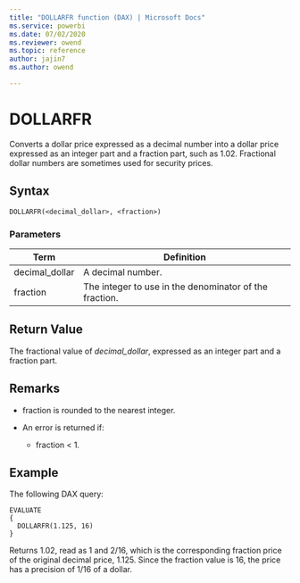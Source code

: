 ```yaml
---
title: "DOLLARFR function (DAX) | Microsoft Docs"
ms.service: powerbi
ms.date: 07/02/2020
ms.reviewer: owend
ms.topic: reference
author: jajin7
ms.author: owend

---
```


# DOLLARFR

Converts a dollar price expressed as a decimal number into a dollar price expressed as an integer part and a fraction part, such as 1.02. Fractional dollar numbers are sometimes used for security prices.

## Syntax

```dax
DOLLARFR(<decimal_dollar>, <fraction>)
```

### Parameters

|Term|Definition|  
|--------|--------------|  
|decimal_dollar|A decimal number.|
|fraction|The integer to use in the denominator of the fraction.|

## Return Value

The fractional value of *decimal_dollar*, expressed as an integer part and a fraction part.

## Remarks

- fraction is rounded to the nearest integer.

- An error is returned if:
  - fraction < 1.

## Example

The following DAX query:

```dax
EVALUATE
{
  DOLLARFR(1.125, 16)
}
```

Returns 1.02, read as 1 and 2/16, which is the corresponding fraction price of the original decimal price, 1.125. Since the fraction value is 16, the price has a precision of 1/16 of a dollar.
